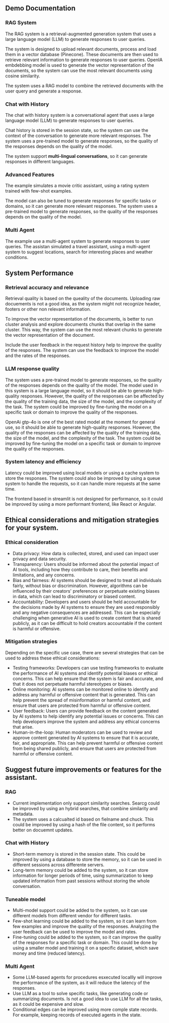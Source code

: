 ## Demo Documentation

### RAG System

The RAG system is a retrieval-augmented generation system that uses a large language model (LLM) to generate responses to user queries. 

The system is designed to upload relevant documents, process and load them in a vector database (Pinecone). These documents are then used to retrieve relevant information to generate responses to user queries. OpenIA embdebbing model is used to generate the vector representation of the documents, so the system can use the most relevant documents using cosine similarity.

The system uses a RAG model to combine the retrieved documents with the user query and generate a response. 

### Chat with History

The chat with history system is a conversational agent that uses a large language model (LLM) to generate responses to user queries.

Chat history is stored in the session state, so the system can use the context of the conversation to generate more relevant responses. The system uses a pre-trained model to generate responses, so the quality of the responses depends on the quality of the model.

The system support **multi-lingual conversations**, so it can generate responses in different languages. 

### Advanced Features

The example simulates a movie critic assistant, using a rating system trained with few-shot examples. 

The model can also be tuned to generate responses for specific tasks or domains, so it can generate more relevant responses. The system uses a pre-trained model to generate responses, so the quality of the responses depends on the quality of the model.

### Multi Agent

The example use a multi-agent system to generate responses to user queries. The assistan simulated a travel assistant, using a multi-agent system to suggest locations, search for interesting places and weather conditions.

## System Performance

### Retrieval accuracy and relevance

Retrieval quality is based on the queality of the documents. Uploading raw docuements is not a good idea, as the system might not recognize header, footers or other non relevant information. 

To improve the vector representation of the documents, is better to run cluster analysis and explore documents chunks that overlap in the same cluster. This way, the system can use the most relevant chunks to generate the vector representation of the document.

Include the user feedback in the request history help to improve the quality of the responses. The system can use the feedback to improve the model and the rates of the responses.

### LLM response quality

The system uses a pre-trained model to generate responses, so the quality of the responses depends on the quality of the model. The model used in this system is a large language model, so it should be able to generate high-quality responses. However, the quality of the responses can be affected by the quality of the training data, the size of the model, and the complexity of the task. The system could be improved by fine-tuning the model on a specific task or domain to improve the quality of the responses.

OpenAi gtp-4o is one of the best rated model at the moment for general use, so it should be able to generate high-quality responses. However, the quality of the responses can be affected by the quality of the training data, the size of the model, and the complexity of the task. The system could be improved by fine-tuning the model on a specific task or domain to improve the quality of the responses.

### System latency and efficiency

Latency could be improved using local models or using a cache system to store the responses. The system could also be improved by using a queue system to handle the requests, so it can handle more requests at the same time.

The frontend based in streamlit is not designed for performance, so it could be improved by using a more performant frontend, like React or Angular.

## Ethical considerations and mitigation strategies for your system.

### Ethical consideration

* Data privacy: How data is collected, stored, and used can impact user privacy and data security. 
* Transparency: Users should be informed about the potential impact of AI tools, including how they contribute to care, their benefits and limitations, and any concerns. 
* Bias and fairness: AI systems should be designed to treat all individuals fairly, without bias or discrimination. However, algorithms can be influenced by their creators' preferences or perpetuate existing biases in data, which can lead to discriminatory or biased content. 
* Accountability: Developers and users should be held accountable for the decisions made by AI systems to ensure they are used responsibly and any negative consequences are addressed. This can be especially challenging when generative AI is used to create content that is shared publicly, as it can be difficult to hold creators accountable if the content is harmful or offensive. 

### Mitigation strategies

Depending on the specific use case, there are several strategies that can be used to address these ethical considerations:
* Testing frameworks: Developers can use testing frameworks to evaluate the performance of AI systems and identify potential biases or ethical concerns. This can help ensure that the system is fair and accurate, and that it does not perpetuate harmful stereotypes or biases.
* Online monitoring: AI systems can be monitored online to identify and address any harmful or offensive content that is generated. This can help prevent the spread of misinformation or harmful content, and ensure that users are protected from harmful or offensive content.
* User feedback: Users can provide feedback on the content generated by AI systems to help identify any potential issues or concerns. This can help developers improve the system and address any ethical concerns that arise.
* Human-in-the-loop: Human moderators can be used to review and approve content generated by AI systems to ensure that it is accurate, fair, and appropriate. This can help prevent harmful or offensive content from being shared publicly, and ensure that users are protected from harmful or offensive content.

## Suggest future improvements or features for the assistant.
### RAG

* Current implementation only support similarity searches. Searcg could be improved by using an hybrid searches, that combine similarity and metadata.
* The system uses a calcualted id based on fielname and chuck. This could be improved by using a hash of the file content, so it performs better on docuemnt updates. 

### Chat with History

* Short-term memory is stored in the session state. This could be improved by using a database to store the memory, so it can be used in different sessions across differente servers.
* Long-term memory could be added to the system, so it can store information for longer periods of time, using summarization to keep updated information from past sessions without storing the whole conversation.

### Tuneable model

* Multi-model support could be added to the system, so it can use different models from different vendor for different tasks.
* Few-shot learning could be added to the system, so it can learn from few examples and improve the quality of the responses. Analyzing the user feedback can be used to improve the model and rates.
* Fine-tuning could be added to the system, so it can improve the quality of the responses for a specific task or domain. This could be done by using a smaller model and training it on a specific dataset, which save money and time (reduced latency).

### Multi Agent

* Some LLM-based agents for procedures esxecuted locallly will improve the performance of the system, as it will reduce the latency of the responses.
* Use LLM as a tool to solve specific tasks, like generating code or summarizing documents. Is not a good idea to use LLM for all the tasks, as it could be expensive and slow.
* Conditional edges can be improved using more comple state records. For example, keeping records of executed agents in the state.
